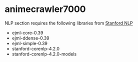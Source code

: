 # animecrawler7000

NLP section requires the following libraries from <a href="https://stanfordnlp.github.io/CoreNLP/">Stanford NLP</a>

- ejml-core-0.39
- ejml-ddense-0.39
- ejml-simple-0.39
- stanford-corenlp-4.2.0
- stanford-corenlp-4.2.0-models
